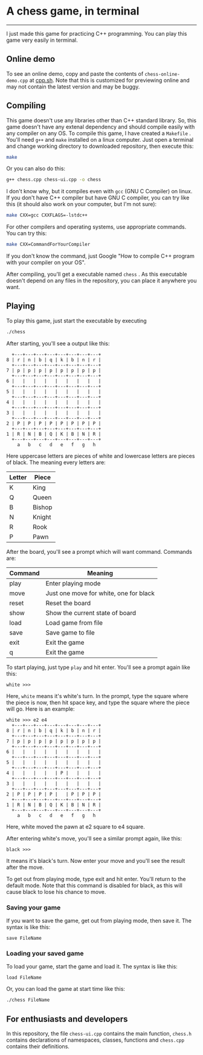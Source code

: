 # A chess game, in terminal

-------------------------------------------------------

I just made this game for practicing C++ programming. You can play this game very easily in terminal.

## Online demo

To see an online demo, copy and paste the contents of `chess-online-demo.cpp` at [cpp.sh](http://cpp.sh). Note that this is customized for previewing online and may not contain the latest version and may be buggy.

## Compiling

This game doesn't use any libraries other than C++ standard library. So, this game doesn't have any extenal dependency and should compile easily with any compiler on any OS. To compile this game, I have created a `Makefile` . You'll need `g++` and `make` installed on a linux computer. Just open a terminal and change working directory to downloaded repository, then execute this:

```bash
make
```

Or you can also do this:

```bash
g++ chess.cpp chess-ui.cpp -o chess
```

I don't know why, but it compiles even with `gcc` (GNU C Compiler) on linux. If you don't have C++ compiler but have GNU C compiler, you can try like this (it should also work on your computer, but I'm not sure):

```bash
make CXX=gcc CXXFLAGS=-lstdc++
```

For other compilers and operating systems, use appropriate commands. You can try this:

```bash
make CXX=CommandForYourCompiler
```

If you don't know the command, just Google "How to compile C++ program with your compiler on your OS".

After compiling, you'll get a executable named `chess` . As this executable doesn't depend on any files in the repository, you can place it anywhere you want.

## Playing

To play this game, just start the executable by executing

```bash
./chess
```

After starting, you'll see a output like this:

```
  +---+---+---+---+---+---+---+---+
8 | r | n | b | q | k | b | n | r |
  +---+---+---+---+---+---+---+---+
7 | p | p | p | p | p | p | p | p |
  +---+---+---+---+---+---+---+---+
6 |   |   |   |   |   |   |   |   |
  +---+---+---+---+---+---+---+---+
5 |   |   |   |   |   |   |   |   |
  +---+---+---+---+---+---+---+---+
4 |   |   |   |   |   |   |   |   |
  +---+---+---+---+---+---+---+---+
3 |   |   |   |   |   |   |   |   |
  +---+---+---+---+---+---+---+---+
2 | P | P | P | P | P | P | P | P |
  +---+---+---+---+---+---+---+---+
1 | R | N | B | Q | K | B | N | R |
  +---+---+---+---+---+---+---+---+
    a   b   c   d   e   f   g   h
```

Here uppercase letters are pieces of white and lowercase letters are pieces of black. The meaning every letters are:

Letter | Piece
-- | --
K | King
Q | Queen
B | Bishop
N | Knight
R | Rook
P | Pawn

After the board, you'll see a prompt which will want command. Commands are:

Command | Meaning
--------| -------
play    | Enter playing mode
move    | Just one move for white, one for black
reset   | Reset the board
show    | Show the current state of board
load    | Load game from file
save    | Save game to file
exit    | Exit the game
q       | Exit the game

To start playing, just type `play` and hit enter. You'll see a prompt again like this:

```
white >>>
```

Here, `white` means it's white's turn. In the prompt, type the square where the piece is now, then hit space key, and type the square where the piece will go. Here is an example:

```
white >>> e2 e4
  +---+---+---+---+---+---+---+---+
8 | r | n | b | q | k | b | n | r |
  +---+---+---+---+---+---+---+---+
7 | p | p | p | p | p | p | p | p |
  +---+---+---+---+---+---+---+---+
6 |   |   |   |   |   |   |   |   |
  +---+---+---+---+---+---+---+---+
5 |   |   |   |   |   |   |   |   |
  +---+---+---+---+---+---+---+---+
4 |   |   |   |   | P |   |   |   |
  +---+---+---+---+---+---+---+---+
3 |   |   |   |   |   |   |   |   |
  +---+---+---+---+---+---+---+---+
2 | P | P | P | P |   | P | P | P |
  +---+---+---+---+---+---+---+---+
1 | R | N | B | Q | K | B | N | R |
  +---+---+---+---+---+---+---+---+
    a   b   c   d   e   f   g   h
```

Here, white moved the pawn at e2 square to e4 square.

After entering white's move, you'll see a similar prompt again, like this:

```
black >>>
```

It means it's black's turn. Now enter your move and you'll see the result after the move.

To get out from playing mode, type exit and hit enter. You'll return to the default mode. Note that this command is disabled for black, as this will cause black to lose his chance to move.

### Saving your game

If you want to save the game, get out from playing mode, then save it. The syntax is like this:

```
save FileName
```

### Loading your saved game

To load your game, start the game and load it. The syntax is like this:

```
load FileName
```

Or, you can load the game at start time like this:

```bash
./chess FileName
```

## For enthusiasts and developers

In this repository, the file `chess-ui.cpp` contains the main function, `chess.h` contains declarations of namespaces, classes, functions and `chess.cpp` contains their definitions.
